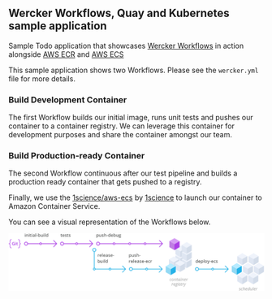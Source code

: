 ##  Wercker Workflows, Quay and Kubernetes sample application

Sample Todo application that showcases [Wercker Workflows](http://wercker.com/workflows/) in action alongside [AWS ECR](https://aws.amazon.com/ecr/) and [AWS ECS](https://aws.amazon.com/ecs/)

This sample application shows two Workflows. Please see the `wercker.yml` file for more details.

### Build Development Container

The first Workflow builds our initial image, runs unit tests and pushes our container to a container registry.
We can leverage this container for development purposes and share the container amongst our team.

### Build Production-ready Container

The second Workflow continuous after our test pipeline and builds a production ready container that gets
pushed to a registry.

Finally, we use the [1science/aws-ecs](https://github.com/1science/wercker-aws-ecs) by [1science](https://github.com/1science) to launch our container to Amazon Container Service.

You can see a visual representation of the Workflows below.

![image](amazon-workflow.png)


